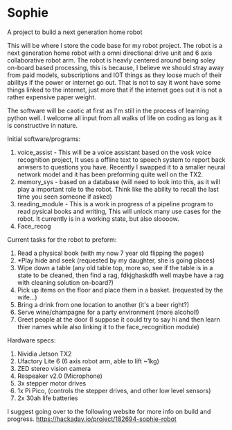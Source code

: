 # Sophie
A project to build a next generation home robot

This will be where I store the code base for my robot project. The robot is a next generation home robot with a omni directional drive unit and 6 axis collaborative robot arm. The robot is heavly centered around being soley on-board based processing, this is because, I believe we should stray away from paid models, subscriptions and IOT things as they loose much of their abilitys if the power or internet go out. That is not to say it wont have some things linked to the internet, just more that if the internet goes out it is not a rather expensive paper weight. 

The software will be caotic at first as I'm still in the process of learning python well. I welcome all input from all walks of life on coding as long as it is constructive in nature.

Initial software/programs:
1. voice_assist - This will be a voice assistant based on the vosk voice recognition project, It uses a offline text to speech system to report back anwsers to questions you have. Recently I swapped it to a smaller neural network model and it has been preforming quite well on the TX2.
2. memory_sys - based on a database (will need to look into this, as it will play a important role to the robot. Think like the ability to recall the last time you seen someone if asked) 
3. reading_module - This is a work in progress of a pipeline program to read pysical books and writing, This will unlock many use cases for the robot. It currently is in a working state, but also sloooow. 
4. Face_recog

Current tasks for the robot to preform:
1. Read a physical book (with my now 7 year old flipping the pages) 
2. *Play hide and seek (requested by my daughter, she is going places)
3. Wipe down a table (any old table top, more so, see if the table is in a state to be cleaned, then find a rag, fdkjghaskdfh well maybe have a rag with cleaning solution on-board?)
4. Pick up items on the floor and place them in a basket. (requested by the wife...) 
5. Bring a drink from one location to another (it's a beer right?)
6. Serve wine/champagne for a party environment (more alcohol!)
7. Greet people at the door (I suppose it could try to say hi and then learn thier names while also linking it to the face_recognition module)

Hardware specs:
1. Nividia Jetson TX2
2. Ufactory Lite 6 (6 axis robot arm, able to lift ~1kg)
3. ZED stereo vision camera
4. Respeaker v2.0 (Microphone)
5. 3x stepper motor drives
6. 1x Pi Pico, (controls the stepper drives, and other low level sensors)
7. 2x 30ah life batteries 

I suggest going over to the following website for more info on build and progress. https://hackaday.io/project/182694-sophie-robot

